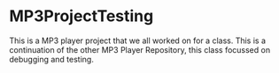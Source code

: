 # MP3ProjectTesting

This is a MP3 player project that we all worked on for a class. This is a continuation of the other MP3 Player Repository, this class focussed on debugging and testing.
